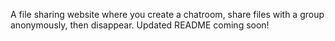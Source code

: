 A file sharing website where you create a chatroom, share files with a group anonymously, then disappear.
Updated README coming soon!
